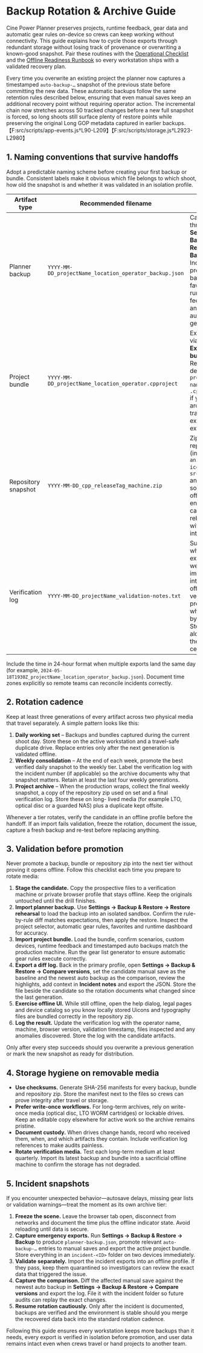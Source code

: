 # Backup Rotation & Archive Guide

Cine Power Planner preserves projects, runtime feedback, gear data and automatic gear rules
on-device so crews can keep working without connectivity. This guide explains how to cycle
those exports through redundant storage without losing track of provenance or overwriting a
known-good snapshot. Pair these routines with the [Operational Checklist](operations-checklist.md)
and the [Offline Readiness Runbook](offline-readiness.md) so every workstation ships with
a validated recovery plan.

Every time you overwrite an existing project the planner now captures a timestamped
`auto-backup-…` snapshot of the previous state before committing the new data. These
automatic backups follow the same retention rules described below, ensuring that even
manual saves keep an additional recovery point without requiring operator action.
The incremental chain now stretches across 50 tracked changes before a new full snapshot is
forced, so long shoots still surface plenty of restore points while preserving the
original Long GOP metadata captured in earlier backups.【F:src/scripts/app-events.js†L90-L209】【F:src/scripts/storage.js†L2923-L2980】

## 1. Naming conventions that survive handoffs

Adopt a predictable naming scheme before creating your first backup or bundle. Consistent
labels make it obvious which file belongs to which shoot, how old the snapshot is and
whether it was validated in an isolation profile.

| Artifact type | Recommended filename | Notes |
| --- | --- | --- |
| Planner backup | `YYYY-MM-DD_projectName_location_operator_backup.json` | Captured through **Settings → Backup & Restore → Backup**. Includes projects, backups, favorites, runtime feedback and automatic gear rules. |
| Project bundle | `YYYY-MM-DD_projectName_location_operator.cpproject` | Exported via **Share → Export bundle**. Rename the default `project-name.json` to `.cpproject` if your archive tracker expects the extension. |
| Repository snapshot | `YYYY-MM-DD_cpp_releaseTag_machine.zip` | Zip the full repository (including `animated icons 3/`, `src/icons/` and fonts) so the offline environment can be rebuilt without the internet. |
| Verification log | `YYYY-MM-DD_projectName_validation-notes.txt` | Summarize which exports were imported into the offline verification profile, when, and by whom. Store alongside the data it certifies. |

Include the time in 24-hour format when multiple exports land the same day (for example,
`2024-05-18T1930Z_projectName_location_operator_backup.json`). Document time zones explicitly
so remote teams can reconcile incidents correctly.

## 2. Rotation cadence

Keep at least three generations of every artifact across two physical media that travel
separately. A simple pattern looks like this:

1. **Daily working set** – Backups and bundles captured during the current shoot day. Store
   these on the active workstation and a travel-safe duplicate drive. Replace entries only
after the next generation is validated offline.
2. **Weekly consolidation** – At the end of each week, promote the best verified daily
   snapshot to the weekly tier. Label the verification log with the incident number (if
   applicable) so the archive documents why that snapshot matters. Retain at least the last
   four weekly generations.
3. **Project archive** – When the production wraps, collect the final weekly snapshot,
   a copy of the repository zip used on set and a final verification log. Store these on long-
   lived media (for example LTO, optical disc or a guarded NAS) plus a duplicate kept offsite.

Whenever a tier rotates, verify the candidate in an offline profile before the handoff. If an
import fails validation, freeze the rotation, document the issue, capture a fresh backup and
re-test before replacing anything.

## 3. Validation before promotion

Never promote a backup, bundle or repository zip into the next tier without proving it opens
offline. Follow this checklist each time you prepare to rotate media:

1. **Stage the candidate.** Copy the prospective files to a verification machine or private
   browser profile that stays offline. Keep the originals untouched until the drill finishes.
2. **Import planner backup.** Use **Settings → Backup & Restore → Restore rehearsal** to load
the backup into an isolated sandbox. Confirm the rule-by-rule diff matches expectations,
then apply the restore. Inspect the project selector, automatic gear rules, favorites and
runtime dashboard for accuracy.
3. **Import project bundle.** Load the bundle, confirm scenarios, custom devices, runtime
   feedback and timestamped auto backups match the production machine. Run the gear list
   generator to ensure automatic gear rules execute correctly.
4. **Export a diff log.** Back in the primary profile, open **Settings → Backup & Restore →
   Compare versions**, set the candidate manual save as the baseline and the newest auto backup
   as the comparison, review the highlights, add context in **Incident notes** and export the
   JSON. Store the file beside the candidate so the rotation documents what changed since the
   last generation.
5. **Exercise offline UI.** While still offline, open the help dialog, legal pages and device
   catalog so you know locally stored Uicons and typography files are bundled correctly in
   the repository zip.
6. **Log the result.** Update the verification log with the operator name, machine, browser
   version, validation timestamp, files inspected and any anomalies discovered. Store the log
   with the candidate artifacts.

Only after every step succeeds should you overwrite a previous generation or mark the new
snapshot as ready for distribution.

## 4. Storage hygiene on removable media

* **Use checksums.** Generate SHA-256 manifests for every backup, bundle and repository zip.
  Store the manifest next to the files so crews can prove integrity after travel or storage.
* **Prefer write-once workflows.** For long-term archives, rely on write-once media (optical
  disc, LTO WORM cartridges) or lockable drives. Keep an editable copy elsewhere for active
  work so the archive remains pristine.
* **Document custody.** When drives change hands, record who received them, when, and which
  artifacts they contain. Include verification log references to make audits painless.
* **Rotate verification media.** Test each long-term medium at least quarterly. Import its
  latest backup and bundle into a sacrificial offline machine to confirm the storage has not
  degraded.

## 5. Incident snapshots

If you encounter unexpected behavior—autosave delays, missing gear lists or validation
warnings—treat the moment as its own archive tier:

1. **Freeze the scene.** Leave the browser tab open, disconnect from networks and document the
   time plus the offline indicator state. Avoid reloading until data is secure.
2. **Capture emergency exports.** Run **Settings → Backup & Restore → Backup** to produce
   `planner-backup.json`, promote relevant `auto-backup-…` entries to manual saves and export
   the active project bundle. Store everything in an `incident-<ID>` folder on two devices
   immediately.
3. **Validate separately.** Import the incident exports into an offline profile. If they pass,
   keep them quarantined so investigators can review the exact data that triggered the issue.
4. **Capture the comparison.** Diff the affected manual save against the newest auto backup in
   **Settings → Backup & Restore → Compare versions** and export the log. File it with the
   incident folder so future audits can replay the exact changes.
5. **Resume rotation cautiously.** Only after the incident is documented, backups are
   verified and the environment is stable should you merge the recovered data back into the
   standard rotation cadence.

Following this guide ensures every workstation keeps more backups than it needs, every export
is verified in isolation before promotion, and user data remains intact even when crews travel
or hand projects to another team.
